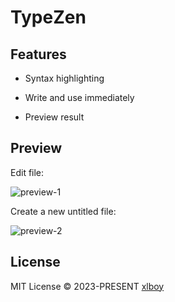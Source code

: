 # TypeZen

## Features

* Syntax highlighting

* Write and use immediately

* Preview result

## Preview

Edit file:

![preview-1](https://user-images.githubusercontent.com/63690944/227786758-3d30bdd4-f173-4137-9253-63c8945523ec.gif)

Create a new untitled file:

![preview-2](https://user-images.githubusercontent.com/63690944/227786971-d9a68b7e-86bd-4b90-a9f1-a9012a903a5f.gif)

## License

MIT License © 2023-PRESENT  [xlboy](https://github.com/xlboy)
